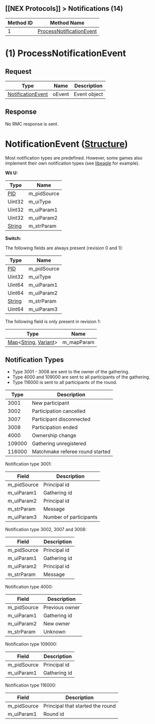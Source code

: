 ## [[NEX Protocols]] > Notifications (14)

| Method ID | Method Name |
| --- | --- |
| 1 | [ProcessNotificationEvent](#1-processnotificationevent) |

# (1) ProcessNotificationEvent
## Request
| Type | Name | Description |
| --- | --- | --- |
| [NotificationEvent](#notificationevent-structure) | oEvent | Event object |

## Response
No RMC response is sent.

# NotificationEvent ([Structure])
Most notification types are predefined. However, some games also implement their own notification types (see [libeagle](Eagle-Protocol) for example).

**Wii U:**

| Type | Name |
| --- | --- |
| [PID] | m_pidSource |
| Uint32 | m_uiType |
| Uint32 | m_uiParam1 |
| Uint32 | m_uiParam2 |
| [String] | m_strParam |

**Switch:**

The following fields are always present (revision 0 and 1):

| Type | Name |
| --- | --- |
| [PID] | m_pidSource |
| Uint32 | m_uiType |
| Uint64 | m_uiParam1 |
| Uint64 | m_uiParam2 |
| [String] | m_strParam |
| Uint64 | m_uiParam3 |

The following field is only present in revision 1:

| Type | Name |
| --- | --- |
| [Map]&lt;[String], [Variant]&gt; | m_mapParam |

## Notification Types
* Type 3001 - 3008 are sent to the owner of the gathering.
* Type 4000 and 109000 are sent to all participants of the gathering.
* Type 116000 is sent to all participants of the round.

| Type | Description |
| --- | --- |
| 3001 | New participant |
| 3002 | Participation cancelled |
| 3007 | Participant disconnected |
| 3008 | Participation ended |
| 4000 | Ownership change |
| 109000 | Gathering unregistered |
| 116000 | Matchmake referee round started |

Notification type 3001:

| Field | Description |
| --- | --- |
| m_pidSource | Principal id |
| m_uiParam1 | Gathering id |
| m_uiParam2 | Principal id |
| m_strParam | Message |
| m_uiParam3 | Number of participants |

Notification type 3002, 3007 and 3008:

| Field | Description |
| --- | --- |
| m_pidSource | Principal id |
| m_uiParam1 | Gathering id |
| m_uiParam2 | Principal id |
| m_strParam | Message |

Notification type 4000:

| Field | Description |
| --- | --- |
| m_pidSource | Previous owner |
| m_uiParam1 | Gathering id |
| m_uiParam2 | New owner |
| m_strParam | Unknown |

Notification type 109000:

| Field | Description |
| --- | --- |
| m_pidSource | Principal id |
| m_uiParam1 | Gathering id |

Notification type 116000:

| Field | Description |
| --- | --- |
| m_pidSource | Principal that started the round |
| m_uiParam1 | Round id |

[PID]: NEX-Common-Types#pid
[String]: NEX-Common-Types#string
[Structure]: NEX-Common-Types#structure
[Map]: NEX-Common-Types#map
[Variant]: NEX-Common-Types#variant